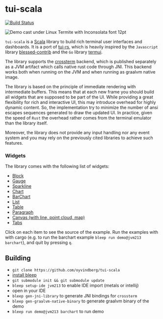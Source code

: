 # tui-scala

[![Build Status](https://github.com/fdehau/tui-rs/workflows/CI/badge.svg)](https://github.com/fdehau/tui-rs/actions?query=workflow%3ACI+)

<img src="./assets/demo.gif" alt="Demo cast under Linux Termite with Inconsolata font 12pt">

`tui-scala` is a [Scala](https://www.scala-lang.org) library to build rich terminal
user interfaces and dashboards. It is a port of [tui-rs](https://github.com/fdehau/tui-rs), 
which is heavily inspired by the `Javascript`
library [blessed-contrib](https://github.com/yaronn/blessed-contrib) and the
`Go` library [termui](https://github.com/gizak/termui).

The library supports the [crossterm](https://github.com/crossterm-rs/crossterm) backend, which
is published separately as a JVM artifact which calls native rust code through JNI.
This backend works both when running on the JVM and when running as graalvm native image.

The library is based on the principle of immediate rendering with intermediate
buffers. This means that at each new frame you should build all widgets that are
supposed to be part of the UI. While providing a great flexibility for rich and
interactive UI, this may introduce overhead for highly dynamic content. So, the
implementation try to minimize the number of ansi escapes sequences generated to
draw the updated UI. In practice, given the speed of `Rust` the overhead rather
comes from the terminal emulator than the library itself.

Moreover, the library does not provide any input handling nor any event system and
you may rely on the previously cited libraries to achieve such features.

### Widgets

The library comes with the following list of widgets:

* [Block](https://github.com/oyvindberg/tui-rs/blob/master/examples/block.scala)
* [Gauge](https://github.com/oyvindberg/tui-rs/blob/master/examples/gauge.scala)
* [Sparkline](https://github.com/oyvindberg/tui-rs/blob/master/examples/sparkline.scala)
* [Chart](https://github.com/oyvindberg/tui-rs/blob/master/examples/chart.scala)
* [BarChart](https://github.com/oyvindberg/tui-rs/blob/master/examples/barchart.scala)
* [List](https://github.com/oyvindberg/tui-rs/blob/master/examples/list.scala)
* [Table](https://github.com/oyvindberg/tui-rs/blob/master/examples/table.scala)
* [Paragraph](https://github.com/oyvindberg/tui-rs/blob/master/examples/paragraph.scala)
* [Canvas (with line, point cloud, map)](https://github.com/oyvindberg/tui-rs/blob/master/examples/canvas.scala)
* [Tabs](https://github.com/oyvindberg/tui-rs/blob/master/examples/tabs.scala)

Click on each item to see the source of the example. Run the examples with with
cargo (e.g. to run the barchart example `bleep run demo@jvm213 barchart`), and quit by pressing `q`.

## Building

- `git clone https://github.com/oyvindberg/tui-scala`
- [install bleep](https://bleep.build/docs/installing/)
- `git submodule init && git submodule update`
- `bleep setup-ide jvm213` to enable IDE import (metals or intellij)
-  open in your IDE
- `bleep gen-jni-library` to generate JNI bindings for `crossterm`
- `bleep gen-graalvm-native-binary` to generate graalvm binary of the demo
- `bleep run demo@jvm213 barchart` to run demo